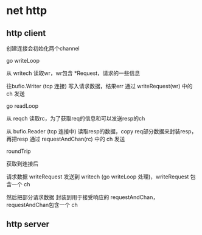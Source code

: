 # net http

## http client

创建连接会初始化两个channel

go writeLoop   

从 writech 读取wr，wr包含 *Request，请求的一些信息

往bufio.Writer (tcp 连接) 写入请求数据，结果err 通过 writeRequest(wr) 中的 ch 发送



go readLoop    

从 reqch 读取rc，为了获取req的信息和可以发送resp的ch

从 bufio.Reader (tcp 连接中) 读取resp的数据，copy req部分数据来封装resp，再把resp 通过 requestAndChan(rc) 中的 ch 发送



roundTrip

获取到连接后

请求数据  writeRequest 发送到 writech (go writeLoop 处理)，writeRequest 包含一个 ch

然后把部分请求数据 封装到用于接受响应的 requestAndChan，requestAndChan包含一个 ch



## http server



